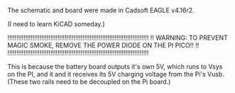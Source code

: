 The schematic and board were made in Cadsoft EAGLE v4.16r2.

(I need to learn KiCAD someday.)

!!!!!!!!!!!!!!!!!!!!!!!!!!!!!!!!!!!!!!!!!!!!!!!!!!!!!!!!!!!!!!!!!!!!!!!!!!!!!!!
!! WARNING: TO PREVENT MAGIC SMOKE, REMOVE THE POWER DIODE ON THE PI PICO!!  !! 
!!!!!!!!!!!!!!!!!!!!!!!!!!!!!!!!!!!!!!!!!!!!!!!!!!!!!!!!!!!!!!!!!!!!!!!!!!!!!!!

This is because the battery board outputs it's own 5V, which runs to 
Vsys on the PI, and it and it receives its 5V charging voltage from the Pi's
Vusb.  (These two rails need to be decoupled on the Pi board.)
